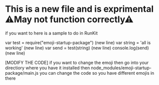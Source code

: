 # This is a new file and is exprimental **⚠May not function correctly⚠**

if you want to here is a sample to do in RunKit

var test = require("emoji-startup-package") (new line)
var string = 'all is working' (new line)
var send = test(string) (new line)
console.log(send) (new line)



[MODIFY THE CODE] if you want to change the emoji then go into your directiory where you have it installed then node_modules/emoji-startup-package/main.js you can change the code so you have different emojis in there
